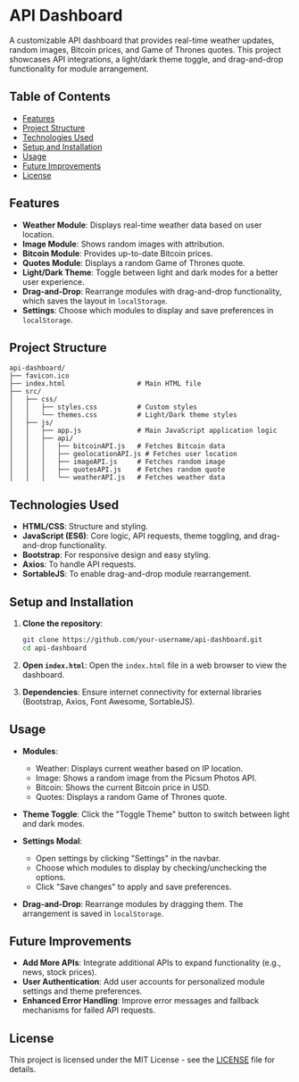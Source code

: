 # API Dashboard

A customizable API dashboard that provides real-time weather updates, random images, Bitcoin prices, and Game of Thrones quotes. This project showcases API integrations, a light/dark theme toggle, and drag-and-drop functionality for module arrangement.

## Table of Contents

- [Features](#features)
- [Project Structure](#project-structure)
- [Technologies Used](#technologies-used)
- [Setup and Installation](#setup-and-installation)
- [Usage](#usage)
- [Future Improvements](#future-improvements)
- [License](#license)

## Features

- **Weather Module**: Displays real-time weather data based on user location.
- **Image Module**: Shows random images with attribution.
- **Bitcoin Module**: Provides up-to-date Bitcoin prices.
- **Quotes Module**: Displays a random Game of Thrones quote.
- **Light/Dark Theme**: Toggle between light and dark modes for a better user experience.
- **Drag-and-Drop**: Rearrange modules with drag-and-drop functionality, which saves the layout in `localStorage`.
- **Settings**: Choose which modules to display and save preferences in `localStorage`.

## Project Structure

```plaintext
api-dashboard/
├── favicon.ico
├── index.html                  # Main HTML file
├── src/
│   ├── css/
│   │   ├── styles.css          # Custom styles
│   │   └── themes.css          # Light/Dark theme styles
│   ├── js/
│   │   ├── app.js              # Main JavaScript application logic
│   │   ├── api/
│   │   │   ├── bitcoinAPI.js   # Fetches Bitcoin data
│   │   │   ├── geolocationAPI.js # Fetches user location
│   │   │   ├── imageAPI.js     # Fetches random image
│   │   │   ├── quotesAPI.js    # Fetches random quote
│   │   │   └── weatherAPI.js   # Fetches weather data
```

## Technologies Used

- **HTML/CSS**: Structure and styling.
- **JavaScript (ES6)**: Core logic, API requests, theme toggling, and drag-and-drop functionality.
- **Bootstrap**: For responsive design and easy styling.
- **Axios**: To handle API requests.
- **SortableJS**: To enable drag-and-drop module rearrangement.

## Setup and Installation

1. **Clone the repository**:
   ```bash
   git clone https://github.com/your-username/api-dashboard.git
   cd api-dashboard
   ```

2. **Open `index.html`**:
   Open the `index.html` file in a web browser to view the dashboard.

3. **Dependencies**:
   Ensure internet connectivity for external libraries (Bootstrap, Axios, Font Awesome, SortableJS).

## Usage

- **Modules**:
  - Weather: Displays current weather based on IP location.
  - Image: Shows a random image from the Picsum Photos API.
  - Bitcoin: Shows the current Bitcoin price in USD.
  - Quotes: Displays a random Game of Thrones quote.

- **Theme Toggle**: Click the "Toggle Theme" button to switch between light and dark modes.
- **Settings Modal**:
  - Open settings by clicking "Settings" in the navbar.
  - Choose which modules to display by checking/unchecking the options.
  - Click "Save changes" to apply and save preferences.
  
- **Drag-and-Drop**: Rearrange modules by dragging them. The arrangement is saved in `localStorage`.

## Future Improvements

- **Add More APIs**: Integrate additional APIs to expand functionality (e.g., news, stock prices).
- **User Authentication**: Add user accounts for personalized module settings and theme preferences.
- **Enhanced Error Handling**: Improve error messages and fallback mechanisms for failed API requests.

## License

This project is licensed under the MIT License - see the [LICENSE](LICENSE) file for details.
